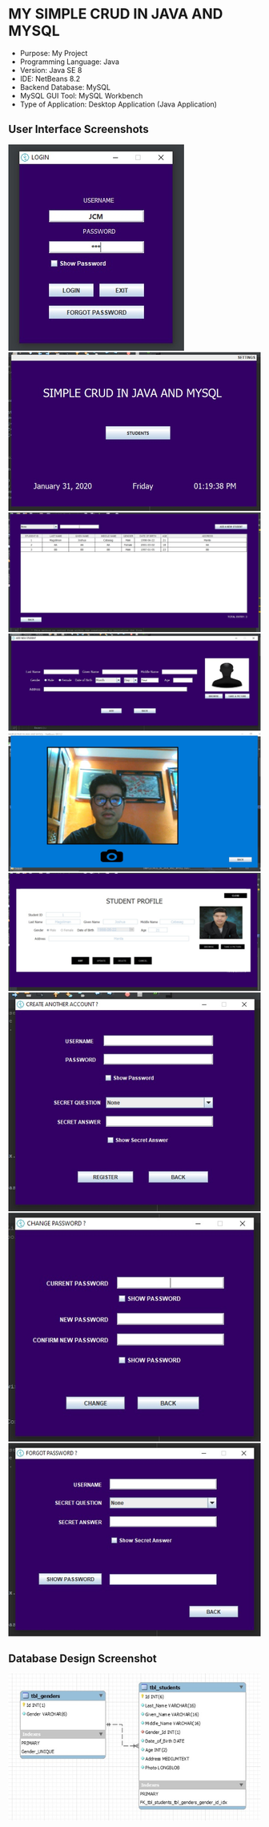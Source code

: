 # MY SIMPLE CRUD IN JAVA AND MYSQL

* Purpose: My Project
* Programming Language: Java
* Version: Java SE 8
* IDE: NetBeans 8.2
* Backend Database: MySQL
* MySQL GUI Tool: MySQL Workbench
* Type of Application: Desktop Application (Java Application)
  
<h2> User Interface Screenshots </h2> 
  <img src="SCREENSHOTS/PIC1.jpg">
  
  <img src="SCREENSHOTS/PIC2.jpg">
  
  <img src="SCREENSHOTS/PIC3.jpg">
  
  <img src="SCREENSHOTS/PIC4.jpg">
  
  <img src="SCREENSHOTS/PIC5.jpg">
	
  <img src="SCREENSHOTS/PIC6.jpg">
	  
  <img src="SCREENSHOTS/PIC7.jpg">
				  
  <img src="SCREENSHOTS/PIC8.jpg">
  
  <img src="SCREENSHOTS/PIC9.jpg">
  
<h2> Database Design Screenshot </h2> 
  <img src="SCREENSHOTS/PIC10.jpg">
  